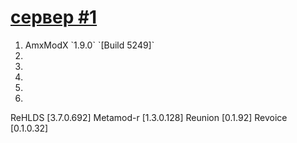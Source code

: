 # <a href="https://cscontrol.ru/load/server/12018/5108-rehlds-clear-server.html">сервер #1</a>

<ol>
  <li>AmxModX `1.9.0` `[Build 5249]`</li>
  <li></li>
  <li></li>
  <li></li>
  <li></li>
  <li></li>
</ol>
  
ReHLDS [3.7.0.692]
Metamod-r [1.3.0.128]
Reunion [0.1.92]
Revoice [0.1.0.32]
